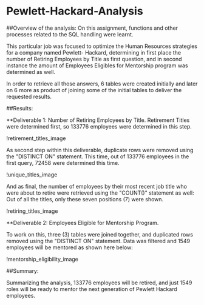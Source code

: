 # Pewlett-Hackard-Analysis

##Overview of the analysis: 
On this assignment, functions and other processes related to the SQL handling were learnt.

This particular job was focused to optimize the Human Resources strategies for a company named Pewlett- Hackard, determining in first place the number of Retiring Employees by Title as first question, and in second instance the amount of Employees Eligibles for Mentorship program was determined as well.

In order to retrieve all those answers, 6 tables were created initially and later on 6 more as product of joining some of the initial tables to deliver the requested results.

##Results: 

**Deliverable 1: Number of Retiring Employees by Title.
Retirement Titles were determined first, so 133776 employees were determined in this step.

!retirement_titles_image

As second step within this deliverable, duplicate rows were removed using the "DISTINCT ON" statement. This time, out of 133776 employees in the first query, 72458 were determined this time.

!unique_titles_image

And as final, the number of employees by their most recent job title who were about to retire were retrieved using the "COUNT()" statement as well: Out of all the titles, only these seven positions (7) were shown.

!retiring_titles_image

**Deliverable 2: Employees Eligible for Mentorship Program.

To work on this, three (3) tables were joined together, and duplicated rows removed using the "DISTINCT ON" statement. Data was filtered and 1549 employees will be mentored as shown here below:

!mentorship_eligibility_image

##Summary: 

Summarizing the analysis, 133776 employees will be retired, and just 1549 roles will be ready to mentor the next generation of Pewlett Hackard employees.